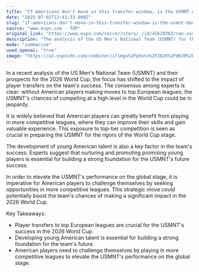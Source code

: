 ```yaml
---
title: "If Americans don't move in this transfer window, is the USMNT doomed?"
date: "2025-07-02T13:41:33.000Z"
slug: "if-americans-don't-move-in-this-transfer-window-is-the-usmnt-doomed"
source: "www.espn.com - TOP"
original_link: "https://www.espn.com/soccer/story/_/id/45620363/can-usmnt-player-transfers-boost-usa-2026-world-cup-hopes"
description: "The analysis of the US Men's National Team (USMNT) for the 2026 World Cup emphasizes the importance of player transfers to top European leagues. Experts believe that American players can benefit from the exposure to top-tier competition, which is crucial for the team's success on the World Cup stage. Developing young American talent and promoting promising players are seen as essential for building a strong foundation for the USMNT's future success. To elevate the team's performance in the 2026 World Cup, American players must challenge themselves by seeking opportunities in more competitive leagues."
mode: "summarize"
used_openai: "true"
image: "https://a3.espncdn.com/combiner/i?img=%2Fphoto%2F2025%2F0630%2Fr1513212_1296x729_16%2D9.jpg"
---
```


In a recent analysis of the US Men's National Team (USMNT) and their prospects for the 2026 World Cup, the focus has shifted to the impact of player transfers on the team's success. The consensus among experts is clear: without American players making moves to top European leagues, the USMNT's chances of competing at a high level in the World Cup could be in jeopardy.

It is widely believed that American players can greatly benefit from playing in more competitive leagues, where they can improve their skills and gain valuable experience. This exposure to top-tier competition is seen as crucial in preparing the USMNT for the rigors of the World Cup stage.

The development of young American talent is also a key factor in the team's success. Experts suggest that nurturing and promoting promising young players is essential for building a strong foundation for the USMNT's future success.

In order to elevate the USMNT's performance on the global stage, it is imperative for American players to challenge themselves by seeking opportunities in more competitive leagues. This strategic move could potentially boost the team's chances of making a significant impact in the 2026 World Cup.

Key Takeaways:
- Player transfers to top European leagues are crucial for the USMNT's success in the 2026 World Cup.
- Developing young American talent is essential for building a strong foundation for the team's future.
- American players need to challenge themselves by playing in more competitive leagues to elevate the USMNT's performance on the global stage.